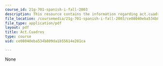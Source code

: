 ```yaml
---
course_id: 21g-701-spanish-i-fall-2003
description: This resource contains the information regarding act.cuadros.
file_location: /coursemedia/21g-701-spanish-i-fall-2003/ce08040eba534b809da1b55614e201ca_MIT21G_701F03_10art.pdf
file_type: application/pdf
layout: pdf
title: Act.Cuadros
type: course
uid: ce08040eba534b809da1b55614e201ca

---
```

None
